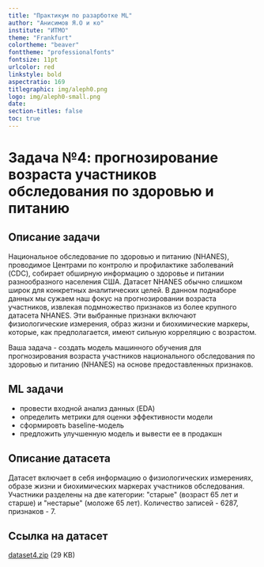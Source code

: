 ```yaml
---
title: "Практикум по разарботке ML"
author: "Анисимов Я.О и ко"
institute: "ИТМО"
theme: "Frankfurt"
colortheme: "beaver"
fonttheme: "professionalfonts"
fontsize: 11pt
urlcolor: red
linkstyle: bold
aspectratio: 169
titlegraphic: img/aleph0.png
logo: img/aleph0-small.png
date:
section-titles: false
toc: true
---
```


# Задача №4: прогнозирование возраста участников обследования по здоровью и питанию

## Описание задачи

Национальное обследование по здоровью и питанию (NHANES), проводимое Центрами по контролю и профилактике заболеваний (CDC), собирает обширную информацию о здоровье и питании разнообразного населения США. Датасет NHANES обычно слишком широк для конкретных аналитических целей. В данном поднаборе данных мы сужаем наш фокус на прогнозировании возраста участников, извлекая подмножество признаков из более крупного датасета NHANES. Эти выбранные признаки включают физиологические измерения, образ жизни и биохимические маркеры, которые, как предполагается, имеют сильную корреляцию с возрастом.

Ваша задача - создать модель машинного обучения для прогнозирования возраста участников национального обследования по здоровью и питанию (NHANES) на основе предоставленных признаков.

## ML задачи

- провести входной анализ данных (EDA)
- определить метрики для оценки эффективности модели
- сформировть baseline-модель
- предложить улучшенную модель и вывести ее в продакшн

## Описание датасета

Датасет включает в себя информацию о физиологических измерениях, образе жизни и биохимических маркерах участников обследования.
Участники разделены на две категории: "старые" (возраст 65 лет и старше) и "нестарые" (моложе 65 лет). Количество записей - 6287, признаков - 7.

## Ссылка на датасет

[dataset4.zip](./dataset4.zip) (29 KB)
